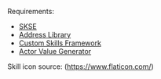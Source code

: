 Requirements:
- [SKSE](https://skse.silverlock.org/)
- [Address Library](https://www.nexusmods.com/skyrimspecialedition/mods/32444)
- [Custom Skills Framework](https://www.nexusmods.com/skyrimspecialedition/mods/41780)
- [Actor Value Generator](https://www.nexusmods.com/skyrimspecialedition/mods/84743)

Skill icon source: (https://www.flaticon.com/)
